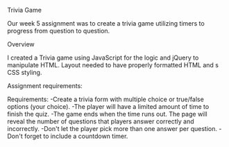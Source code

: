 Trivia Game

Our week 5 assignment was to create a trivia game utilizing timers to progress from question to question.

Overview

 I created a Trivia game using JavaScript for the logic and jQuery to manipulate HTML. Layout needed to have properly formatted HTML and s CSS styling. 

Assignment requirements:

Requirements: -Create a trivia form with multiple choice or true/false options (your choice). -The player will have a limited amount of time to finish the quiz. -The game ends when the time runs out. The page will reveal the number of questions that players answer correctly and incorrectly. -Don't let the player pick more than one answer per question. -Don't forget to include a countdown timer.
